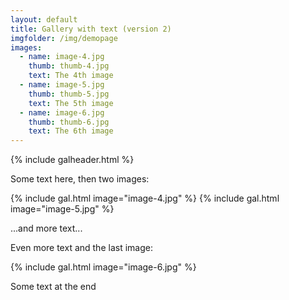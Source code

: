 ```yaml
---
layout: default
title: Gallery with text (version 2)
imgfolder: /img/demopage
images:
  - name: image-4.jpg
    thumb: thumb-4.jpg
    text: The 4th image
  - name: image-5.jpg
    thumb: thumb-5.jpg
    text: The 5th image
  - name: image-6.jpg
    thumb: thumb-6.jpg
    text: The 6th image
---
```


{% include galheader.html %}

Some text here, then two images:

{% include gal.html image="image-4.jpg" %}
{% include gal.html image="image-5.jpg" %}

...and more text...

Even more text and the last image:

{% include gal.html image="image-6.jpg" %}

Some text at the end
